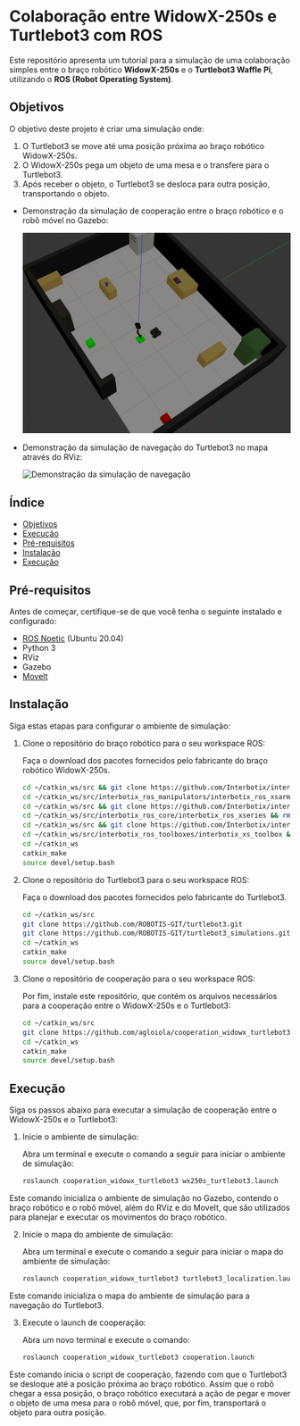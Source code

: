# Colaboração entre WidowX-250s e Turtlebot3 com ROS

Este repositório apresenta um tutorial para a simulação de uma colaboração simples entre o braço robótico **WidowX-250s** e o **Turtlebot3 Waffle Pi**, utilizando o **ROS (Robot Operating System)**.  

## Objetivos

O objetivo deste projeto é criar uma simulação onde:  
1. O Turtlebot3 se move até uma posição próxima ao braço robótico WidowX-250s.
2. O WidowX-250s pega um objeto de uma mesa e o transfere para o Turtlebot3. 
3. Após receber o objeto, o Turtlebot3 se desloca para outra posição, transportando o objeto.
   
- Demonstração da simulação de cooperação entre o braço robótico e o robô móvel no Gazebo:

  ![Demonstração da simulação de cooperação](cooperation_widowx_turtlebot3/images/cooperacao.gif)

- Demonstração da simulação de navegação do Turtlebot3 no mapa através do RViz:

  ![Demonstração da simulação de navegação](cooperation_widowx_turtlebot3/images/robo_movel.gif)


## Índice
- [Objetivos](#objetivos)  
- [Execução](#execução)
- [Pré-requisitos](#pré-requisitos)  
- [Instalação](#instalação)  
- [Execução](#execução)

## Pré-requisitos

Antes de começar, certifique-se de que você tenha o seguinte instalado e configurado:

- [ROS Noetic](http://wiki.ros.org/noetic/Installation/Ubuntu) (Ubuntu 20.04)
- Python 3
- RViz
- Gazebo
- [MoveIt](https://moveit.ai/install/)

## Instalação
Siga estas etapas para configurar o ambiente de simulação:

1. Clone o repositório do braço robótico para o seu workspace ROS:
   
    Faça o download dos pacotes fornecidos pelo fabricante do braço robótico WidowX-250s.
   ```bash
   cd ~/catkin_ws/src && git clone https://github.com/Interbotix/interbotix_ros_manipulators.git
   cd ~/catkin_ws/src/interbotix_ros_manipulators/interbotix_ros_xsarms && rm CATKIN_IGNORE
   cd ~/catkin_ws/src && git clone https://github.com/Interbotix/interbotix_ros_core.git
   cd ~/catkin_ws/src/interbotix_ros_core/interbotix_ros_xseries && rm CATKIN_IGNORE 
   cd ~/catkin_ws/src && git clone https://github.com/Interbotix/interbotix_ros_toolboxes.git
   cd ~/catkin_ws/src/interbotix_ros_toolboxes/interbotix_xs_toolbox && rm CATKIN_IGNORE 
   cd ~/catkin_ws
   catkin_make
   source devel/setup.bash 

2. Clone o repositório do Turtlebot3 para o seu workspace ROS:

    Faça o download dos pacotes fornecidos pelo fabricante do Turtlebot3.
   
   ```bash
   cd ~/catkin_ws/src
   git clone https://github.com/ROBOTIS-GIT/turtlebot3.git
   git clone https://github.com/ROBOTIS-GIT/turtlebot3_simulations.git
   cd ~/catkin_ws
   catkin_make
   source devel/setup.bash

3. Clone o repositório de cooperação para o seu workspace ROS:
   
    Por fim, instale este repositório, que contém os arquivos necessários para a cooperação entre o WidowX-250s e o Turtlebot3:

   ```bash
   cd ~/catkin_ws/src
   git clone https://github.com/agloiola/cooperation_widowx_turtlebot3.git
   cd ~/catkin_ws
   catkin_make
   source devel/setup.bash

## Execução

Siga os passos abaixo para executar a simulação de cooperação entre o WidowX-250s e o Turtlebot3:

1. Inicie o ambiente de simulação:
   
   Abra um terminal e execute o comando a seguir para iniciar o ambiente de simulação:
   ```bash
   roslaunch cooperation_widowx_turtlebot3 wx250s_turtlebot3.launch
   
Este comando inicializa o ambiente de simulação no Gazebo, contendo o braço robótico e o robô móvel, além do RViz e do MoveIt, que são utilizados para planejar e executar os movimentos do braço robótico.

2. Inicie o mapa do ambiente de simulação:
   
   Abra um terminal e execute o comando a seguir para iniciar o mapa do ambiente de simulação:
   ```bash
   roslaunch cooperation_widowx_turtlebot3 turtlebot3_localization.launch

Este comando inicializa o mapa do ambiente de simulação para a navegação do Turtlebot3.

3. Execute o launch de cooperação:
   
   Abra um novo terminal e execute o comando:
   ```bash
   roslaunch cooperation_widowx_turtlebot3 cooperation.launch

Este comando inicia o script de cooperação, fazendo com que o Turtlebot3 se desloque até a posição próxima ao braço robótico. Assim que o robô chegar a essa posição, o braço robótico executará a ação de pegar e mover o objeto de uma mesa para o robô móvel, que, por fim, transportará o objeto para outra posição.
